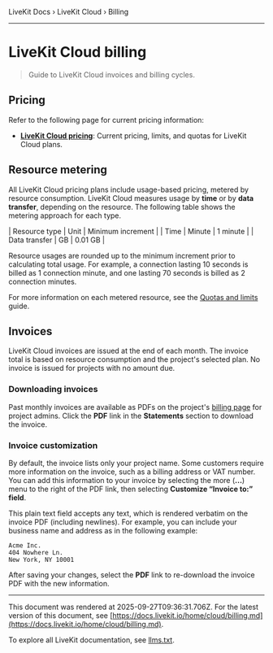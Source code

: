 LiveKit Docs › LiveKit Cloud › Billing

---

# LiveKit Cloud billing

> Guide to LiveKit Cloud invoices and billing cycles.

## Pricing

Refer to the following page for current pricing information:

- **[LiveKit Cloud pricing](https://livekit.io/pricing)**: Current pricing, limits, and quotas for LiveKit Cloud plans.

## Resource metering

All LiveKit Cloud pricing plans include usage-based pricing, metered by resource consumption. LiveKit Cloud measures usage by **time** or by **data transfer**, depending on the resource. The following table shows the metering approach for each type.

| Resource type | Unit | Minimum increment |
| Time | Minute | 1 minute |
| Data transfer | GB | 0.01 GB |

Resource usages are rounded up to the minimum increment prior to calculating total usage. For example, a connection lasting 10 seconds is billed as 1 connection minute, and one lasting 70 seconds is billed as 2 connection minutes.

For more information on each metered resource, see the [Quotas and limits](https://docs.livekit.io/home/cloud/quotas-and-limits.md#metered-resources) guide.

## Invoices

LiveKit Cloud invoices are issued at the end of each month. The invoice total is based on resource consumption and the project's selected plan. No invoice is issued for projects with no amount due.

### Downloading invoices

Past monthly invoices are available as PDFs on the project's [billing page](https://cloud.livekit.io/projects/p_/billing) for project admins. Click the **PDF** link in the **Statements** section to download the invoice.

### Invoice customization

By default, the invoice lists only your project name. Some customers require more information on the invoice, such as a billing address or VAT number. You can add this information to your invoice by selecting the more (**...**) menu to the right of the PDF link, then selecting **Customize “Invoice to:” field**.

This plain text field accepts any text, which is rendered verbatim on the invoice PDF (including newlines). For example, you can include your business name and address as in the following example:

```text
Acme Inc.
404 Nowhere Ln.
New York, NY 10001

```

After saving your changes, select the **PDF** link to re-download the invoice PDF with the new information.

---

This document was rendered at 2025-09-27T09:36:31.706Z.
For the latest version of this document, see [https://docs.livekit.io/home/cloud/billing.md](https://docs.livekit.io/home/cloud/billing.md).

To explore all LiveKit documentation, see [llms.txt](https://docs.livekit.io/llms.txt).